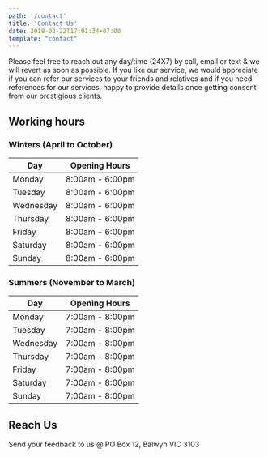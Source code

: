 ```yaml
---
path: '/contact'
title: 'Contact Us'
date: 2018-02-22T17:01:34+07:00
template: "contact"
---
```


Please feel free to reach out any day/time (24X7) by call, email or text & we will revert as soon as possible. 
If you like our service, we would appreciate if you can refer our services to your friends and relatives and if you need
references for our services, happy to provide details once getting consent from our prestigious clients.

## Working hours

### Winters (April to October)

| Day       | Opening Hours   |
| --------- | --------------- |
| Monday    | 8:00am - 6:00pm |
| Tuesday   | 8:00am - 6:00pm |
| Wednesday | 8:00am - 6:00pm |
| Thursday  | 8:00am - 6:00pm |
| Friday    | 8:00am - 6:00pm |
| Saturday  | 8:00am - 6:00pm |
| Sunday    | 8:00am - 6:00pm |

### Summers (November to March)

| Day       | Opening Hours   |
| --------- | --------------- |
| Monday    | 7:00am - 8:00pm |
| Tuesday   | 7:00am - 8:00pm |
| Wednesday | 7:00am - 8:00pm |
| Thursday  | 7:00am - 8:00pm |
| Friday    | 7:00am - 8:00pm |
| Saturday  | 7:00am - 8:00pm |
| Sunday    | 7:00am - 8:00pm |

## Reach Us

Send your feedback to us @ PO Box 12, Balwyn VIC 3103